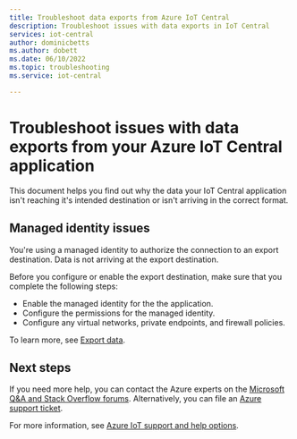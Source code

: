 ```yaml
---
title: Troubleshoot data exports from Azure IoT Central
description: Troubleshoot issues with data exports in IoT Central
services: iot-central
author: dominicbetts
ms.author: dobett
ms.date: 06/10/2022
ms.topic: troubleshooting
ms.service: iot-central

---
```


# Troubleshoot issues with data exports from your Azure IoT Central application

This document helps you find out why the data your IoT Central application isn't reaching it's intended destination or isn't arriving in the correct format.

## Managed identity issues

You're using a managed identity to authorize the connection to an export destination. Data is not arriving at the export destination.

Before you configure or enable the export destination, make sure that you complete the following steps:

- Enable the managed identity for the the application.
- Configure the permissions for the managed identity.
- Configure any virtual networks, private endpoints, and firewall policies.

To learn more, see [Export data](howto-export-data.md?tabs=managed-identity).

## Next steps

If you need more help, you can contact the Azure experts on the [Microsoft Q&A and Stack Overflow forums](https://azure.microsoft.com/support/community/). Alternatively, you can file an [Azure support ticket](https://portal.azure.com/#create/Microsoft.Support).

For more information, see [Azure IoT support and help options](../../iot/iot-support-help.md).
